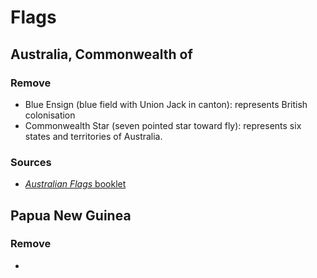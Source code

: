 # Flags
## Australia, Commonwealth of
### Remove

- Blue Ensign (blue field with Union Jack in canton): represents British colonisation
- Commonwealth Star (seven pointed star toward fly): represents six states and territories of Australia.

### Sources

- [*Australian Flags* booklet](https://www.pmc.gov.au/sites/default/files/resource/download/australia-flag-booklet-fa-accessible.pdf)

## Papua New Guinea
### Remove

- 
